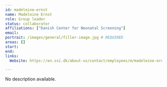 ```yaml
---
id: madeleine-ernst
name: Madeleine Ernst
role: Group leader
status: collaborator
affiliations: ["Danish Center for Neonatal Screening"]
email:
portrait: /images/general/filler-image.jpg # REQUIRED
areas: []
start:
end:
links:
  Website: https://en.ssi.dk/about-us/contact/employees/m/madeleine-ernst-maet

---
```


No description available.